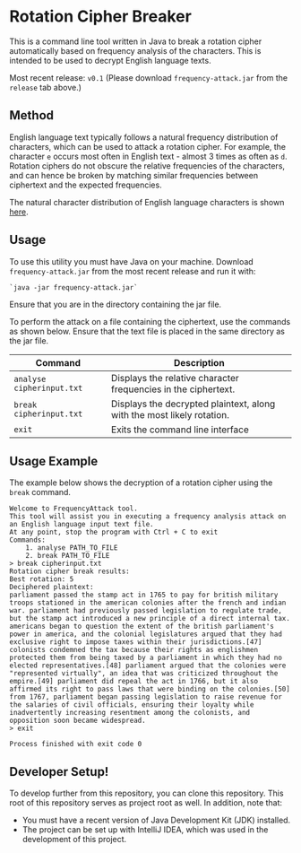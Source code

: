 # Rotation Cipher Breaker

This is a command line tool written in Java to break a rotation cipher automatically based on frequency analysis of the 
characters. This is intended to be used to decrypt English language texts.

Most recent release: `v0.1` (Please download `frequency-attack.jar` from the `release` tab above.) 

## Method

English language text typically follows a natural frequency distribution of characters, which can be used to 
attack a rotation cipher. For example, the character `e` occurs most often in English text - almost 3 times as often as `d`. Rotation ciphers do not obscure the relative frequencies of the characters, and can hence be 
broken by matching similar frequencies between ciphertext and the expected frequencies. 

The natural character distribution 
of English language characters is shown [here](http://pi.math.cornell.edu/~mec/2003-2004/cryptography/subs/frequencies.html). 

## Usage

To use this utility you must have Java on your machine. Download `frequency-attack.jar` from the most recent release and run it with:

    `java -jar frequency-attack.jar` 
    
Ensure that you are in the directory containing the jar file.

To perform the attack on a file containing the ciphertext, use the commands as shown below. Ensure that the 
text file is placed in the same directory as the jar file.

| Command                | Description                                                            |
|---------------------------|------------------------------------------------------------------------|
| `analyse cipherinput.txt` | Displays the relative character frequencies in the ciphertext.         |
| `break cipherinput.txt`   | Displays the decrypted plaintext, along with the most likely rotation. |
| `exit`   | Exits the command line interface |

## Usage Example

The example below shows the decryption of a rotation cipher using the `break` command.  

```$xslt
Welcome to FrequencyAttack tool.
This tool will assist you in executing a frequency analysis attack on an English language input text file.
At any point, stop the program with Ctrl + C to exit
Commands:
	1. analyse PATH_TO_FILE
	2. break PATH_TO_FILE
> break cipherinput.txt
Rotation cipher break results: 
Best rotation: 5
Deciphered plaintext:
parliament passed the stamp act in 1765 to pay for british military troops stationed in the american colonies after the french and indian war. parliament had previously passed legislation to regulate trade, but the stamp act introduced a new principle of a direct internal tax. americans began to question the extent of the british parliament's power in america, and the colonial legislatures argued that they had exclusive right to impose taxes within their jurisdictions.[47] colonists condemned the tax because their rights as englishmen protected them from being taxed by a parliament in which they had no elected representatives.[48] parliament argued that the colonies were "represented virtually", an idea that was criticized throughout the empire.[49] parliament did repeal the act in 1766, but it also affirmed its right to pass laws that were binding on the colonies.[50] from 1767, parliament began passing legislation to raise revenue for the salaries of civil officials, ensuring their loyalty while inadvertently increasing resentment among the colonists, and opposition soon became widespread.
> exit

Process finished with exit code 0

```

## Developer Setup!

To develop further from this repository, you can clone this repository. This root of this repository serves as project root as well. In addition, note that:

 - You must have a recent version of Java Development Kit (JDK) installed.
 - The project can be set up with IntelliJ IDEA, which was used in the development of this project.